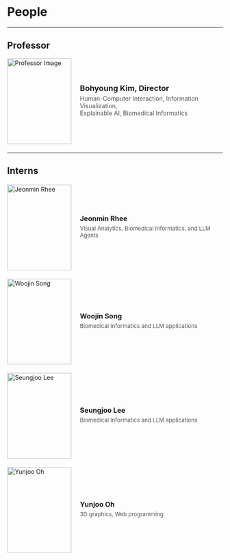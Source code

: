 # People

---

## Professor
<div style="display: flex; align-items: center; margin-bottom: 20px;">
  <img src="/hufsivc.github.io/professor.jpeg" alt="Professor Image" style="width: 150px; height: 200px; margin-right: 20px; object-fit: cover;">
  <div>
    <h3 style="margin: 0; font-size: 18px;">Bohyoung Kim, Director</h3>
    <p style="margin: 5px 0; color: #555; font-size: 14px;">Human-Computer Interaction, Information Visualization,<br>Explainable AI, Biomedical Informatics</p>
  </div>
</div>

---

## Interns
<div style="display: flex; flex-direction: column; gap: 20px; margin-top: 20px;">

  <div style="display: flex; align-items: center;">
    <img src="/hufsivc.github.io/jeongmin.jpeg" alt="Jeonmin Rhee" style="width: 150px; height: 200px; margin-right: 20px; object-fit: cover;">
    <div>
      <h4 style="margin: 0; font-size: 16px;">Jeonmin Rhee</h4>
      <p style="margin: 5px 0; color: #555; font-size: 13px;">Visual Analytics, Biomedical Informatics, and LLM Agents</p>
    </div>
  </div>

  <div style="display: flex; align-items: center;">
    <img src="/hufsivc.github.io/woojin.jpeg" alt="Woojin Song" style="width: 150px; height: 200px; margin-right: 20px; object-fit: cover;">
    <div>
      <h4 style="margin: 0; font-size: 16px;">Woojin Song</h4>
      <p style="margin: 5px 0; color: #555; font-size: 13px;">Biomedical Informatics and LLM applications</p>
    </div>
  </div>

  <div style="display: flex; align-items: center;">
    <img src="/hufsivc.github.io/seungjoo.png" alt="Seungjoo Lee" style="width: 150px; height: 200px; margin-right: 20px; object-fit: cover;">
    <div>
      <h4 style="margin: 0; font-size: 16px;">Seungjoo Lee</h4>
      <p style="margin: 5px 0; color: #555; font-size: 13px;">Biomedical Informatics and LLM applications</p>
    </div>
  </div>

  <div style="display: flex; align-items: center;">
    <img src="/hufsivc.github.io/yunjoo.jpeg" alt="Yunjoo Oh" style="width: 150px; height: 200px; margin-right: 20px; object-fit: cover;">
    <div>
      <h4 style="margin: 0; font-size: 16px;">Yunjoo Oh</h4>
      <p style="margin: 5px 0; color: #555; font-size: 13px;">3D graphics, Web programming</p>
    </div>
  </div>

</div>
